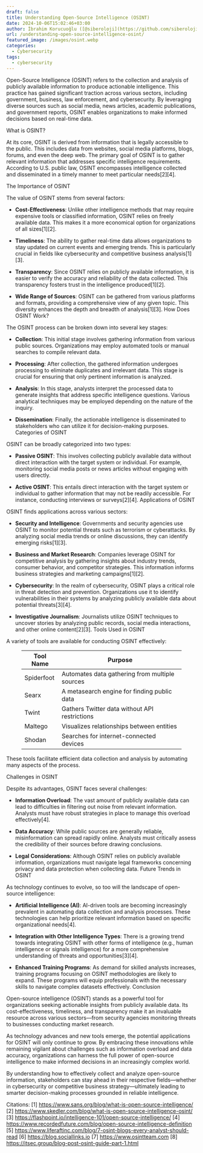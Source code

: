 ```yaml
---
draft: false
title: Understanding Open-Source Intelligence (OSINT)
date: 2024-10-06T15:02:46+03:00
author: İbrahim Korucuoğlu ([@siberoloji](https://github.com/siberoloji))
url: /understanding-open-source-intelligence-osint/
featured_image: /images/osint.webp
categories:
  - Cybersecurity
tags:
  - cybersecurity
---
```



Open-Source Intelligence (OSINT) refers to the collection and analysis of publicly available information to produce actionable intelligence. This practice has gained significant traction across various sectors, including government, business, law enforcement, and cybersecurity. By leveraging diverse sources such as social media, news articles, academic publications, and government reports, OSINT enables organizations to make informed decisions based on real-time data.



What is OSINT?



At its core, OSINT is derived from information that is legally accessible to the public. This includes data from websites, social media platforms, blogs, forums, and even the deep web. The primary goal of OSINT is to gather relevant information that addresses specific intelligence requirements. According to U.S. public law, OSINT encompasses intelligence collected and disseminated in a timely manner to meet particular needs[2][4].



The Importance of OSINT



The value of OSINT stems from several factors:


* **Cost-Effectiveness**: Unlike other intelligence methods that may require expensive tools or classified information, OSINT relies on freely available data. This makes it a more economical option for organizations of all sizes[1][2].

* **Timeliness**: The ability to gather real-time data allows organizations to stay updated on current events and emerging trends. This is particularly crucial in fields like cybersecurity and competitive business analysis[1][3].

* **Transparency**: Since OSINT relies on publicly available information, it is easier to verify the accuracy and reliability of the data collected. This transparency fosters trust in the intelligence produced[1][2].

* **Wide Range of Sources**: OSINT can be gathered from various platforms and formats, providing a comprehensive view of any given topic. This diversity enhances the depth and breadth of analysis[1][3].
How Does OSINT Work?



The OSINT process can be broken down into several key stages:


* **Collection**: This initial stage involves gathering information from various public sources. Organizations may employ automated tools or manual searches to compile relevant data.

* **Processing**: After collection, the gathered information undergoes processing to eliminate duplicates and irrelevant data. This stage is crucial for ensuring that only pertinent information is analyzed.

* **Analysis**: In this stage, analysts interpret the processed data to generate insights that address specific intelligence questions. Various analytical techniques may be employed depending on the nature of the inquiry.

* **Dissemination**: Finally, the actionable intelligence is disseminated to stakeholders who can utilize it for decision-making purposes.
Categories of OSINT



OSINT can be broadly categorized into two types:


* **Passive OSINT**: This involves collecting publicly available data without direct interaction with the target system or individual. For example, monitoring social media posts or news articles without engaging with users directly.

* **Active OSINT**: This entails direct interaction with the target system or individual to gather information that may not be readily accessible. For instance, conducting interviews or surveys[2][4].
Applications of OSINT



OSINT finds applications across various sectors:


* **Security and Intelligence**: Governments and security agencies use OSINT to monitor potential threats such as terrorism or cyberattacks. By analyzing social media trends or online discussions, they can identify emerging risks[1][3].

* **Business and Market Research**: Companies leverage OSINT for competitive analysis by gathering insights about industry trends, consumer behavior, and competitor strategies. This information informs business strategies and marketing campaigns[1][2].

* **Cybersecurity**: In the realm of cybersecurity, OSINT plays a critical role in threat detection and prevention. Organizations use it to identify vulnerabilities in their systems by analyzing publicly available data about potential threats[3][4].

* **Investigative Journalism**: Journalists utilize OSINT techniques to uncover stories by analyzing public records, social media interactions, and other online content[2][3].
Tools Used in OSINT



A variety of tools are available for conducting OSINT effectively:


<!-- wp:table -->
<figure class="wp-block-table"><table class="has-fixed-layout"><thead><tr><th>Tool Name</th><th>Purpose</th></tr></thead><tbody><tr><td>Spiderfoot</td><td>Automates data gathering from multiple sources</td></tr><tr><td>Searx</td><td>A metasearch engine for finding public data</td></tr><tr><td>Twint</td><td>Gathers Twitter data without API restrictions</td></tr><tr><td>Maltego</td><td>Visualizes relationships between entities</td></tr><tr><td>Shodan</td><td>Searches for internet-connected devices</td></tr></tbody></table></figure>
<!-- /wp:table -->


These tools facilitate efficient data collection and analysis by automating many aspects of the process.



Challenges in OSINT



Despite its advantages, OSINT faces several challenges:


* **Information Overload**: The vast amount of publicly available data can lead to difficulties in filtering out noise from relevant information. Analysts must have robust strategies in place to manage this overload effectively[4].

* **Data Accuracy**: While public sources are generally reliable, misinformation can spread rapidly online. Analysts must critically assess the credibility of their sources before drawing conclusions.

* **Legal Considerations**: Although OSINT relies on publicly available information, organizations must navigate legal frameworks concerning privacy and data protection when collecting data.
Future Trends in OSINT



As technology continues to evolve, so too will the landscape of open-source intelligence:


* **Artificial Intelligence (AI)**: AI-driven tools are becoming increasingly prevalent in automating data collection and analysis processes. These technologies can help prioritize relevant information based on specific organizational needs[4].

* **Integration with Other Intelligence Types**: There is a growing trend towards integrating OSINT with other forms of intelligence (e.g., human intelligence or signals intelligence) for a more comprehensive understanding of threats and opportunities[3][4].

* **Enhanced Training Programs**: As demand for skilled analysts increases, training programs focusing on OSINT methodologies are likely to expand. These programs will equip professionals with the necessary skills to navigate complex datasets effectively.
Conclusion



Open-source intelligence (OSINT) stands as a powerful tool for organizations seeking actionable insights from publicly available data. Its cost-effectiveness, timeliness, and transparency make it an invaluable resource across various sectors—from security agencies monitoring threats to businesses conducting market research.



As technology advances and new tools emerge, the potential applications for OSINT will only continue to grow. By embracing these innovations while remaining vigilant about challenges such as information overload and data accuracy, organizations can harness the full power of open-source intelligence to make informed decisions in an increasingly complex world.



By understanding how to effectively collect and analyze open-source information, stakeholders can stay ahead in their respective fields—whether in cybersecurity or competitive business strategy—ultimately leading to smarter decision-making processes grounded in reliable intelligence.



Citations: [1] https://www.sans.org/blog/what-is-open-source-intelligence/ [2] https://www.skedler.com/blog/what-is-open-source-intelligence-osint/ [3] https://flashpoint.io/intelligence-101/open-source-intelligence/ [4] https://www.recordedfuture.com/blog/open-source-intelligence-definition [5] https://www.liferaftinc.com/blog/7-osint-blogs-every-analyst-should-read [6] https://blog.sociallinks.io [7] https://www.osintteam.com [8] https://itsec.group/blog-post-osint-guide-part-1.html
